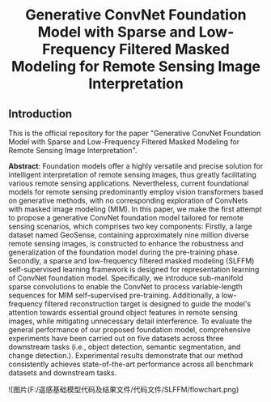 # <center> Generative ConvNet Foundation Model with Sparse and Low-Frequency Filtered Masked Modeling for Remote Sensing Image Interpretation <center>

Introduction
---
This is the official repository for the paper "Generative ConvNet Foundation Model with Sparse and Low-Frequency Filtered Masked Modeling for Remote Sensing Image Interpretation".


**Abstract**: Foundation models offer a highly versatile and precise solution for intelligent interpretation of remote sensing images, thus greatly facilitating various remote sensing applications. Nevertheless, current foundational models for remote sensing predominantly employ vision transformers based on generative methods, with no corresponding exploration of ConvNets with masked image modeling (MIM). In this paper, we make the first attempt to propose a generative ConvNet foundation model tailored for remote sensing scenarios, which comprises two key components: Firstly, a large dataset named GeoSense, containing approximately nine million diverse remote sensing images, is constructed to enhance the robustness and generalization of the foundation model during the pre-training phase. Secondly, a sparse and low-frequency filtered masked modeling (SLFFM) self-supervised learning framework is designed for representation learning of ConvNet foundation model. Specifically, we introduce sub-manifold sparse convolutions to enable the ConvNet to process variable-length sequences for MIM self-supervised pre-training. Additionally, a low-frequency filtered reconstruction target is designed to guide the model's attention towards essential ground object features in remote sensing images, while mitigating unnecessary detail interference. To evaluate the general performance of our proposed foundation model, comprehensive experiments have been carried out on five datasets across three downstream tasks (i.e., object detection, semantic segmentation, and change detection.). Experimental results demonstrate  that our method consistently achieves state-of-the-art performance across all benchmark datasets and downstream tasks.

![图片(F:/遥感基础模型代码及结果文件/代码文件/SLFFM/flowchart.png)

